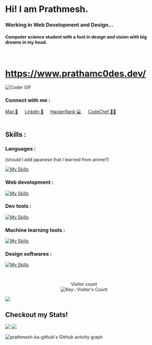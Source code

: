 # Hi! I am Prathmesh.  
### Working in Web Development and Design...
#### Computer science student with a foot in design and vision with big dreams in my head.
<br>
<h1><a target="_blank" href="https://www.prathamc0des.dev/">https://www.prathamc0des.dev/</a></h1>

<img alt="Coder GIF" height=auto width=auto src="https://cdn.dribbble.com/users/730703/screenshots/6581243/avento.gif" />


<br>
<h3 align="left">Connect with me : </h3>
  <a target="_blank" href="mailto:pkale@albany.edu">Mail 📨</a> &emsp; <a target="_blank" href="https://www.linkedin.com/in/prathmesh-kale-a1713623a/">Linkdln 👔</a> &emsp; <a target="_blank" href="https://www.hackerrank.com/profile/_pratham_codes_">HackerRank 💻</a> &emsp; <a target="_blank" href="https://www.codechef.com/users/pratham_c0des">CodeChef 👨‍🍳 </a> <br>
<br>
<p align="left"> 
<h2 align="left">Skills : </h2>

<h3 align="left">Languages : </h3>

(should I add japanese that I learned from anime?)

[![My Skills](https://skillicons.dev/icons?i=c,java,js,ts,py,bash,powershell,md&perline=13)](#)


<h3 align="left">Web development : </h3>

[![My Skills](https://skillicons.dev/icons?i=html,css,tailwind,react,next,astro,threejs,jquery,expressjs,flask,nodejs,deno,vite,firebase,mongodb,mysql,postgres,azure,gcp,docker,git,github,githubactions&perline=13)](#)


<h3 align="left">Dev tools : </h3>

[![My Skills](https://skillicons.dev/icons?i=postman,vscode,neovim,arch,linux&perline=13)](#)


<h3 align="left">Machine learning tools : </h3>

[![My Skills](https://skillicons.dev/icons?i=opencv,sklearn,tensorflow,matlab)](#)


<h3 align="left">Design softwares : </h3>

[![My Skills](https://skillicons.dev/icons?i=figma,ps,ai&perline=13)](#)


<br>
<p align="center"> 
  Visitor count<br>
  <img src="https://profile-counter.deno.dev/prathmesh-ka-github/count.svg" alt="Key:: Visitor's Count" />
</p>

<a href=https://github.com/prathmesh-ka-github><img src="contributions.svg"></a>
<br> 


<h2 align="left">Checkout my Stats!</h2>

[//]: ![](https://github-readme-stats.vercel.app/api/top-langs/?username=prathmesh-ka-github&theme=tokyonight&hide_border=true&include_all_commits=false&count_private=true&layout=compact)<br/>
![](https://github-readme-stats.vercel.app/api?username=prathmesh-ka-github&theme=tokyonight&hide_border=true&include_all_commits=false&count_private=false)
![](https://github-readme-streak-stats-eight.vercel.app/?user=prathmesh-ka-github&theme=tokyonight&hide_border=true)<br/>

![prathmesh-ka-github's GitHub activity graph]( https://github-readme-activity-graph.vercel.app/graph?username=prathmesh-ka-github&theme=react-dark&area=true&hide_border=true#gh-light-mode-only)
